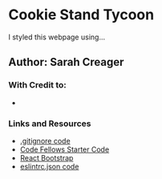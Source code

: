 # Cookie Stand Tycoon
I styled this webpage using...

## Author: Sarah Creager
### With Credit to: 
* 

### Links and Resources
* [.gitignore code](https://www.gitignore.io/api/node,linux,macos,windows,visualstudiocode)
* [Code Fellows Starter Code](https://github.com/codefellows/seattle-code-301d77/tree/main/class-05/lab/cookie-stand-tycoonreactjs.org/)
* [React Bootstrap](https://react-bootstrap.github.io/)
* [eslintrc.json code](https://github.com/codefellows/seattle-code-201d77/blob/main/configs/eslintrc.json)